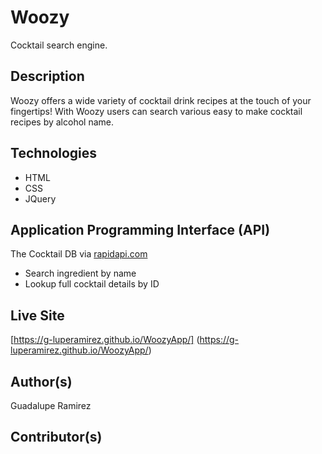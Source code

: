 # Woozy
Cocktail search engine.

## Description
Woozy offers a wide variety of cocktail drink recipes at the touch of your fingertips! With Woozy users can search various easy to make cocktail recipes by alcohol name.

## Technologies
* HTML
* CSS
* JQuery

## Application Programming Interface (API)
The Cocktail DB via [rapidapi.com](https://rapidapi.com/theapiguy/api/the-cocktail-db/endpoints)
* Search ingredient by name
* Lookup full cocktail details by ID

## Live Site
[https://g-luperamirez.github.io/WoozyApp/] (https://g-luperamirez.github.io/WoozyApp/)

## Author(s)
Guadalupe Ramirez

## Contributor(s)
